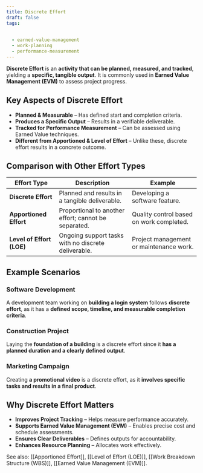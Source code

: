 ```yaml
---
title: Discrete Effort
draft: false
tags:
  
  
  - earned-value-management
  - work-planning
  - performance-measurement
---
```


**Discrete Effort** is an **activity that can be planned, measured, and tracked**, yielding a **specific, tangible output**. It is commonly used in **Earned Value Management (EVM)** to assess project progress.

## **Key Aspects of Discrete Effort**
- **Planned & Measurable** – Has defined start and completion criteria.
- **Produces a Specific Output** – Results in a verifiable deliverable.
- **Tracked for Performance Measurement** – Can be assessed using Earned Value techniques.
- **Different from Apportioned & Level of Effort** – Unlike these, discrete effort results in a concrete outcome.

## **Comparison with Other Effort Types**
| **Effort Type**       | **Description** | **Example** |
|----------------------|------------------------------------------------|--------------------------------|
| **Discrete Effort** | Planned and results in a tangible deliverable. | Developing a software feature. |
| **Apportioned Effort** | Proportional to another effort; cannot be separated. | Quality control based on work completed. |
| **Level of Effort (LOE)** | Ongoing support tasks with no discrete deliverable. | Project management or maintenance work. |

## **Example Scenarios**

### **Software Development**
A development team working on **building a login system** follows **discrete effort**, as it has a **defined scope, timeline, and measurable completion criteria**.

### **Construction Project**
Laying the **foundation of a building** is a discrete effort since it **has a planned duration and a clearly defined output**.

### **Marketing Campaign**
Creating **a promotional video** is a discrete effort, as it **involves specific tasks and results in a final product**.

## **Why Discrete Effort Matters**
- **Improves Project Tracking** – Helps measure performance accurately.
- **Supports Earned Value Management (EVM)** – Enables precise cost and schedule assessments.
- **Ensures Clear Deliverables** – Defines outputs for accountability.
- **Enhances Resource Planning** – Allocates work effectively.

See also: [[Apportioned Effort]], [[Level of Effort (LOE)]], [[Work Breakdown Structure (WBS)]], [[Earned Value Management (EVM)]].
